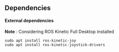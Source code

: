 ## Dependencies

#### External dependencies

**Note** : Considering ROS Kinetic Full Desktop installed

    sudo apt install ros-kinetic-joy
    sudo apt install ros-kinetic-joystick-drivers
    